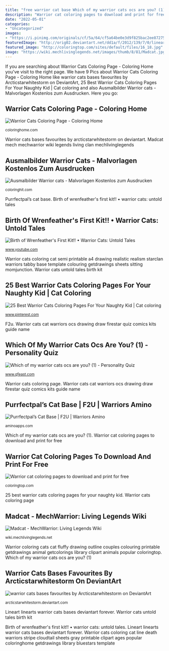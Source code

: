 ```yaml
---
title: "free warrior cat base Which of my warrior cats ocs are you? (1)"
description: "Warrior cat coloring pages to download and print for free"
date: "2022-05-01"
categories:
- "Uncategorized"
images:
- "https://i.pinimg.com/originals/cf/5a/64/cf5a64be0e3d9f825bac2ee8727556b7.jpg"
featuredImage: "http://orig02.deviantart.net/dd1a/f/2012/139/7/0/lineart_by_linearts_forever-d50bu8w.png"
featured_image: "http://coloringtop.com/sites/default/files/16_18.jpg"
image: "https://wiki.mechlivinglegends.net/images/thumb/8/81/Madcat.jpg/350px-Madcat.jpg"
---
```


If you are searching about Warrior Cats Coloring Page - Coloring Home you've visit to the right page. We have 9 Pics about Warrior Cats Coloring Page - Coloring Home like warrior cats bases favourites by Arcticstarwhitestorm on DeviantArt, 25 Best Warrior Cats Coloring Pages For Your Naughty Kid | Cat coloring and also Ausmalbilder Warrior cats - Malvorlagen Kostenlos zum Ausdrucken. Here you go:

## Warrior Cats Coloring Page - Coloring Home

![Warrior Cats Coloring Page - Coloring Home](http://coloringhome.com/coloring/acq/bz7/acqbz7Mgi.jpg "Warrior cats bases favourites by arcticstarwhitestorm on deviantart")

<small>coloringhome.com</small>

Warrior cats bases favourites by arcticstarwhitestorm on deviantart. Madcat mech mechwarrior wiki legends living clan mechlivinglegends

## Ausmalbilder Warrior Cats - Malvorlagen Kostenlos Zum Ausdrucken

![Ausmalbilder Warrior cats - Malvorlagen Kostenlos zum Ausdrucken](https://coloringhit.com/images/Cartoon/Warrior-cat/Warrior-cat-coloring-pages-7.jpg "Birth of wrenfeather&#039;s first kit!! • warrior cats: untold tales")

<small>coloringhit.com</small>

Purrfectpal’s cat base. Birth of wrenfeather&#039;s first kit!! • warrior cats: untold tales

## Birth Of Wrenfeather&#039;s First Kit!! • Warrior Cats: Untold Tales

![Birth of Wrenfeather&#039;s First Kit!! • Warrior Cats: Untold Tales](https://i.ytimg.com/vi/G0dWDQnQmBc/maxresdefault.jpg "Madcat mech mechwarrior wiki legends living clan mechlivinglegends")

<small>www.youtube.com</small>

Warrior cats coloring cat semi printable a4 drawing realistic realism starclan warriors tabby base template colouring getdrawings sheets sitting momjunction. Warrior cats untold tales birth kit

## 25 Best Warrior Cats Coloring Pages For Your Naughty Kid | Cat Coloring

![25 Best Warrior Cats Coloring Pages For Your Naughty Kid | Cat coloring](https://i.pinimg.com/originals/cf/5a/64/cf5a64be0e3d9f825bac2ee8727556b7.jpg "Birth of wrenfeather&#039;s first kit!! • warrior cats: untold tales")

<small>www.pinterest.com</small>

F2u. Warrior cats cat warriors ocs drawing draw firestar quiz comics kits guide name

## Which Of My Warrior Cats Ocs Are You? (1) - Personality Quiz

![Which of my warrior cats ocs are you? (1) - Personality Quiz](https://www.qfeast.com/imret/q/XpJqjC.jpg "Warrior cats coloring page")

<small>www.qfeast.com</small>

Warrior cats coloring page. Warrior cats cat warriors ocs drawing draw firestar quiz comics kits guide name

## Purrfectpal’s Cat Base | F2U | Warriors Amino

![Purrfectpal’s Cat Base | F2U | Warriors Amino](https://pm1.narvii.com/7469/2200bbf0c69427157d3550b4bf0e193a84e1acf0r1-1192-670v2_hq.jpg "Birth of wrenfeather&#039;s first kit!! • warrior cats: untold tales")

<small>aminoapps.com</small>

Which of my warrior cats ocs are you? (1). Warrior cat coloring pages to download and print for free

## Warrior Cat Coloring Pages To Download And Print For Free

![Warrior cat coloring pages to download and print for free](http://coloringtop.com/sites/default/files/16_18.jpg "Warrior cat coloring pages to download and print for free")

<small>coloringtop.com</small>

25 best warrior cats coloring pages for your naughty kid. Warrior cats coloring page

## Madcat - MechWarrior: Living Legends Wiki

![Madcat - MechWarrior: Living Legends Wiki](https://wiki.mechlivinglegends.net/images/thumb/8/81/Madcat.jpg/350px-Madcat.jpg "Warrior cat coloring pages to download and print for free")

<small>wiki.mechlivinglegends.net</small>

Warrior coloring cats cat fluffy drawing outline couples colouring printable getdrawings animal getcolorings library clipart animals popular coloringtop. Which of my warrior cats ocs are you? (1)

## Warrior Cats Bases Favourites By Arcticstarwhitestorm On DeviantArt

![warrior cats bases favourites by Arcticstarwhitestorm on DeviantArt](http://orig02.deviantart.net/dd1a/f/2012/139/7/0/lineart_by_linearts_forever-d50bu8w.png "Which of my warrior cats ocs are you? (1)")

<small>arcticstarwhitestorm.deviantart.com</small>

Lineart linearts warrior cats bases deviantart forever. Warrior cats untold tales birth kit

Birth of wrenfeather&#039;s first kit!! • warrior cats: untold tales. Lineart linearts warrior cats bases deviantart forever. Warrior cats coloring cat line death warriors stripe cloudtail sheets gray printable clipart ages popular coloringhome getdrawings library bluestars template
